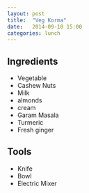 ```yaml
---
layout: post
title:  "Veg Korma"
date:   2014-09-10 15:00
categories: lunch
---
```


## Ingredients
- Vegetable
- Cashew Nuts
- Milk
- almonds
- cream
- Garam Masala
- Turmeric
- Fresh ginger

## Tools
- Knife
- Bowl
- Electric Mixer
